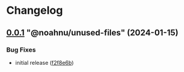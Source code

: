 # Changelog

<!-- MONOWEAVE:BELOW -->

## [0.0.1](https://github.com/noahnu/nodejs-tools/compare/@noahnu/unused-files@0.0.0...@noahnu/unused-files@0.0.1) "@noahnu/unused-files" (2024-01-15)<a name="0.0.1"></a>

### Bug Fixes

* initial release ([f2f8e6b](https://github.com/noahnu/nodejs-tools/commits/f2f8e6b))


